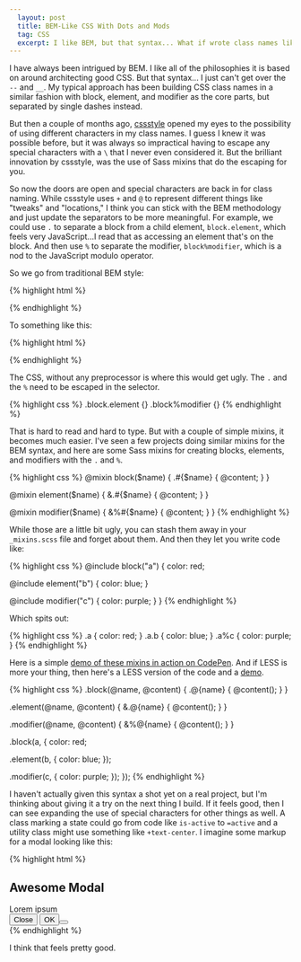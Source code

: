 ```yaml
---
  layout: post
  title: BEM-Like CSS With Dots and Mods
  tag: CSS
  excerpt: I like BEM, but that syntax... What if wrote class names like `block.element` or `block%modifier` instead?
---
```


I have always been intrigued by BEM. I like all of the philosophies it is based on around architecting good CSS. But that syntax... I just can't get over the `--` and `__`. My typical approach has been building CSS class names in a similar fashion with block, element, and modifier as the core parts, but separated by single dashes instead.

But then a couple of months ago, [cssstyle](http://www.csstyle.io/) opened my eyes to the possibility of using different characters in my class names. I guess I knew it was possible before, but it was always so impractical having to escape any special characters with a `\` that I never even considered it. But the brilliant innovation by cssstyle, was the use of Sass mixins that do the escaping for you.

So now the doors are open and special characters are back in for class naming. While cssstyle uses `+` and `@` to represent different things like "tweaks" and "locations," I think you can stick with the BEM methodology and just update the separators to be more meaningful. For example, we could use `.` to separate a block from a child element, `block.element`, which feels very JavaScript...I read that as accessing an element that's on the block. And then use `%` to separate the modifier, `block%modifier`, which is a nod to the JavaScript modulo operator.

So we go from traditional BEM style:

{% highlight html %}
<div class="block">
  <div class="block__element">
</div>
<div class="block--modifier"></div>
{% endhighlight %}

To something like this:

{% highlight html %}
<div class="block">
  <div class="block.element">
</div>
<div class="block%modifier"></div>
{% endhighlight %}

The CSS, without any preprocessor is where this would get ugly. The `.` and the `%` need to be escaped in the selector.

{% highlight css %}
.block\.element {}
.block\%modifier {}
{% endhighlight %}

That is hard to read and hard to type. But with a couple of simple mixins, it becomes much easier. I've seen a few projects doing similar mixins for the BEM syntax, and here are some Sass mixins for creating blocks, elements, and modifiers with the `.` and `%`.

{% highlight css %}
@mixin block($name) {
  .#{$name} {
    @content;
  }
}

@mixin element($name) {
  &\.#{$name} {
    @content;
  }
}

@mixin modifier($name) {
  &\%#{$name} {
    @content;
  }
}
{% endhighlight %}

While those are a little bit ugly, you can stash them away in your `_mixins.scss` file and forget about them. And then they let you write code like:

{% highlight css %}
@include block("a") {
  color: red;
  
  @include element("b") {
    color: blue;
  }
  
  @include modifier("c") {
    color: purple;
  }
}
{% endhighlight %}

Which spits out:

{% highlight css %}
.a {
  color: red;
}
.a\.b {
  color: blue;
}
.a\%c {
  color: purple;
}
{% endhighlight %}

Here is a simple [demo of these mixins in action on CodePen](http://codepen.io/ericponto/pen/dPzaMd). And if LESS is more your thing, then here's a LESS version of the code and a [demo](http://codepen.io/ericponto/pen/EawxjR).

{% highlight css %}
.block(@name, @content) {
  .@{name} {
    @content();
  }
}

.element(@name, @content) {
  &\.@{name} {
    @content();
  }
}

.modifier(@name, @content) {
  &\%@{name} {
    @content();
  }
}

.block(a, {
  color: red;
  
  .element(b, {
    color: blue;
  });
  
  .modifier(c, {
    color: purple;
  });
});
{% endhighlight %}

I haven't actually given this syntax a shot yet on a real project, but I'm thinking about giving it a try on the next thing I build. If it feels good, then I can see expanding the use of special characters for other things as well. A  class marking a state could go from code like `is-active` to `=active` and a utility class might use something like `+text-center`. I imagine some markup for a modal looking like this:

{% highlight html %}
<div class="modal =open">
  <div class="modal.header">
    <h2 class="modal.title">Awesome Modal</h2>
  </div>
  <div class="modal.content">
    Lorem ipsum
  </div>
  <div class="modal.footer +text-right">
    <button class="btn btn%cancel">Close</button>
    <button class="btn btn%submit">OK<button>
  </div>
</div>
{% endhighlight %}

I think that feels pretty good.